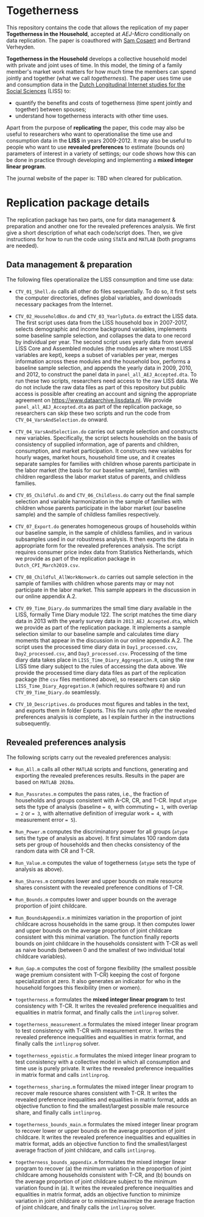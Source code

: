 # Togetherness
This repository contains the code that allows the replication of my paper **Togetherness in the Household**, accepted at _AEJ-Micro_ conditionally on data replication. The paper is coauthored with [Sam Cosaert](https://www.sites.google.com/site/samlcosaert/home) and Bertrand Verheyden.

**Togetherness in the Household** develops a collective household model with private and joint uses of time. In this model, the _timing_ of a family member's market work matters for how much time the members can spend jointly and together (what we call _togetherness_). The paper uses time use and consumption data in the [Dutch Longitudinal Internet studies for the Social Sciences](https://www.lissdata.nl/Home) (LISS) to:
* quantify the benefits and costs of togetherness (time spent jointly and together) between spouses;
* understand how togetherness interacts with other time uses.

Apart from the purpose of **replicating** the paper, this code may also be useful to researchers who want to operationalise the time use and consumption data in the **LISS** in years 2009-2012. It may also be useful to people who want to use **revealed preferences** to estimate (bounds on) parameters of interest in a variety of settings; our code shows how this can be done in practice through developing and implementing a **mixed integer linear program**. 

The journal website of the paper is: TBD when cleared for publication.

# Replication package details

The replication package has two parts, one for data management & preparation and another one for the revealed preferences analysis. We first give a short description of what each code/script does. Then, we give instructions for how to run the code using ```STATA``` and ```MATLAB``` (both programs are needed).

## Data management & preparation

The following files operationalize the LISS consumption and time use data:

* ```CTV_01_Shell.do``` calls all other do files sequentially. To do so, it first sets the computer directories, defines global variables, and downloads necessary packages from the Internet.

* ```CTV_02_HouseholdBox.do``` and ```CTV_03_YearlyData.do``` extract the LISS data. The first script uses data from the LISS household box in 2007-2017, selects demographic and income background variables, implements some baseline sample selection, and collapses the data to one record by individual per year. The second script uses yearly data from several LISS Core and Assembled modules (the modules are where most LISS variables are kept), keeps a subset of variables per year, merges information across these modules and the household box, performs a baseline sample selection, and appends the yearly data in 2009, 2010, and 2012, to construct the panel data in ```panel_all_AEJ_Accepted.dta```. To run these two scripts, researchers need access to the raw LISS data. We do not include the raw data files as part of this repository but public access is possible after creating an account and signing the appropriate agreement on https://www.dataarchive.lissdata.nl. We provide ```panel_all_AEJ_Accepted.dta``` as part of the replication package, so researchers can skip these two scripts and run the code from ```CTV_04_VarsAndSelection.do``` onward.

* ```CTV_04_VarsAndSelection.do``` carries out sample selection and constructs new variables. Specifically, the script selects households on the basis of consistency of supplied information, age of parents and children, consumption, and market participation. It constructs new variables for hourly wages, market hours, household time use, and it creates separate samples for families with children whose parents participate in the labor market (the basis for our baseline sample), families with children regardless the labor market status of parents, and childless families.

* ```CTV_05_Childful.do``` and ```CTV_06_Childless.do``` carry out the final sample selection and variable harmonization in the sample of families with children whose parents participate in the labor market (our baseline sample) and the sample of childless families respectively.

* ```CTV_07_Export.do``` generates homogeneous groups of households within our baseline sample, in the sample of childless families, and in various subsamples used in our robustness analysis. It then exports the data in appropriate form for the revealed preferences analysis. The script requires consumer price index data from Statistics Netherlands, which we provide as part of the replication package in ```Dutch_CPI_March2019.csv```.

* ```CTV_08_Childful_AllWorkNonwork.do``` carries out sample selection in the sample of families with children whose parents may or may not participate in the labor market. This sample appears in the discussion in our online appendix A.2.

* ```CTV_09_Time_Diary.do``` summarizes the small time diary available in the LISS, formally Time Diary module 122. The script matches the time diary data in 2013 with the yearly survey data in ```2013_AEJ_Accepted.dta```, which we provide as part of the replication package. It implements a sample selection similar to our baseline sample and calculates time diary moments that appear in the discussion in our online appendix A.2. The script uses the processed time diary data in ```Day1_processed.csv```, ```Day2_processed.csv```, and ```Day3_processed.csv```. Processing of the time diary data takes place in ```LISS_Time_Diary_Aggregation.R```, using the raw LISS time diary subject to the rules of accessing the data above. We provide the processed time diary data files as part of the replication package (the ```csv``` files mentioned above), so researchers can skip ```LISS_Time_Diary_Aggregation.R``` (which requires software ```R```) and run ```CTV_09_Time_Diary.do``` seamlessly.

* ```CTV_10_Descriptives.do``` produces most figures and tables in the text, and exports them in folder Exports. This file runs only _after_ the revealed preferences analysis is complete, as I explain further in the instructions subsequently.


## Revealed preferences analysis

The following scripts carry out the revealed preferences analysis:

* ```Run_All.m``` calls all other ```MATLAB``` scripts and functions, generating and exporting the revealed preferences results. Results in the paper are based on ```MATLAB 2020a```.

* ```Run_Passrates.m``` computes the pass rates, i.e., the fraction of households and groups consistent with A-CR, CR, and T-CR. Input ```atype``` sets the type of analysis (baseline ```= 0```, with commuting ```= 1```, with overlap ```= 2``` or ```= 3```, with alternative definition of irregular work ```= 4```, with measurement error ```= 5```).

* ```Run_Power.m``` computes the discriminatory power for all groups (```atype``` sets the type of analysis as above). It first simulates 100 random data sets per group of households and then checks consistency of the random data with CR and T-CR.

* ```Run_Value.m``` computes the value of togetherness (```atype``` sets the type of analysis as above).

* ```Run_Shares.m``` computes lower and upper bounds on male resource shares consistent with the revealed preference conditions of T-CR.

* ```Run_Bounds.m``` computes lower and upper bounds on the average proportion of joint childcare.

* ```Run_BoundsAppendix.m``` minimizes variation in the proportion of joint childcare across households in the same group. It then computes lower and upper bounds on the average proportion of joint childcare consistent with this minimal variation. The function finally reports bounds on joint childcare in the households consistent with T-CR as well as naive bounds (between 0 and the smallest of two individual total childcare variables).

* ```Run_Gap.m``` computes the cost of forgone flexibility (the smallest possible wage premium consistent with T-CR) keeping the cost of forgone specialization at zero. It also generates an indicator for who in the household forgoes this flexibility (men or women).

* ```togetherness.m``` formulates the **mixed integer linear program** to test consistency with T-CR. It writes the revealed preference inequalities and equalities in matrix format, and finally calls the ```intlinprog``` solver.

* ```togetherness_measurement.m``` formulates the mixed integer linear program to test consistency with T-CR with measurement error. It writes the revealed preference inequalities and equalities in matrix format, and finally calls the ```intlinprog``` solver.

* ```togetherness_egoistic.m``` formulates the mixed integer linear program to test consistency with a collective model in which all consumption and time use is purely private. It writes the revealed preference inequalities in matrix format and calls ```intlinprog```.

* ```togetherness_sharing.m``` formulates the mixed integer linear program to recover male resource shares consistent with T-CR. It writes the revealed preference inequalities and equalities in matrix format, adds an objective function to find the smallest/largest possible male resource share, and finally calls ```intlinprog```.

* ```togetherness_bounds_main.m``` formulates the mixed integer linear program to recover lower or upper bounds on the average proportion of joint childcare. It writes the revealed preference inequalities and equalities in matrix format, adds an objective function to find the smallest/largest average fraction of joint childcare, and calls ```intlinprog```.

* ```togetherness_bounds_appendix.m``` formulates the mixed integer linear program to recover (a) the minimum variation in the proportion of joint childcare among households consistent with T-CR, and (b) bounds on the average proportion of joint childcare subject to the minimum variation found in (a). It writes the revealed preference inequalities and equalities in matrix format, adds an objective function to minimize variation in joint childcare or to minimize/maximize the average fraction of joint childcare, and finally calls the ```intlinprog``` solver.

